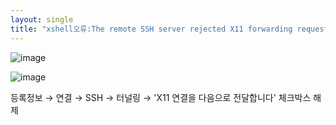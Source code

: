 ```yaml
---
layout: single
title: "xshell오류:The remote SSH server rejected X11 forwarding request"
---
```


![image](https://user-images.githubusercontent.com/58998646/140760069-22b49ffd-13f5-4a6e-96cc-6090a793b46e.png)

![image](https://user-images.githubusercontent.com/58998646/140760139-6a8c20c4-b39e-4bbd-a502-ad7136c52597.png)

등록정보 → 연결 → SSH → 터널링 → 'X11 연결을 다음으로 전달합니다' 체크박스 해제
